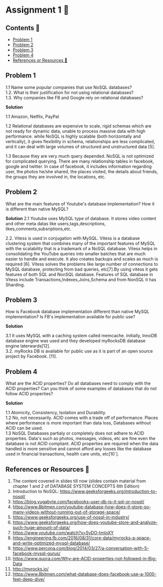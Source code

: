 # Assignment 1 <!-- omit in toc --> 📗

## Contents <!-- omit in toc --> :newspaper:
- [Problem 1](#problem-1)
- [Problem 2](#problem-2)
- [Problem 3](#problem-3)
- [Problem 4](#problem-4)
- [References or Resources 📖](#references-or-resources-)



## Problem 1
1.1 Name some popular companies that use NoSQL databases?       
1.2. What is their justification for not using relational databases?        
1.3. Why companies like FB and Google rely on relational databases?

**Solution**

1.1 Amazon, Netflix, PayPal

1.2 Relational databases are expensive to scale, rigid schemas which are not ready for dynamic data, unable to process massive data with high performance. while NoSQL is highly scalable (both horizontally and vertically), it gives flexibility in schema, relationships are less complicated, and it can deal with large volumes of structured and unstructured data [5].

1.3 Because they are very much query depended. NoSQL is not optimized for complicated querying. There are many relationship tables in facebook, google and twitter. In case of facebook, it includes information regarding user, the photos he/she shared, the places visited, the details about friends, the groups they are involved in, the locations, etc.

## Problem 2
What are the main features of Youtube's database implementation? How it is different than native MySQL?

**Solution**
2.1 Youtube uses MySQL type of database. It stores video content and other meta datas like users,tags,descriptions, likes,comments,subsriptions,etc. 

2.2. Vitess is used in conjugation with MySQL. Vitess is a database clustering system that combines many of the important features of MySQL with the scalability that is a trademark of a NoSQL database. Vitess helps in consolidating the YouTube queries into smaller batches that are much easier to handle and execute. It also creates backups and scales as much is required [6]. Vitess solves the problems like large number of connections to MySQL database, protecting from bad queries, etc[7].By using vitess it gets features of both SQL and NonSQL database. Features of SQL database in Vitess include Transactions,Indexes,Joins,Schema and from NonSQL it has Sharding. 


## Problem 3
How is Facebook database implementation different than native MySQL implementation? Is FB's implementation available for public use?

**Solution**

3.1 It uses MySQL with a caching system called memcache. Initially, InnoDB database engine was used and they developed myRocksDB database engine laterwards[12].    
3.2. myRocks DB is available for public use as it is part of an open source project by Facebook. [11].

## Problem 4
What are the ACID properties? Do all databases need to comply with the ACID properties? Can you think of some examples of databases that do not follow ACID properties? 

**Solution**

1.1 Atomicity, Consistency, Isolation and Durability.   
1.2 No, not necessarily. ACID comes with a trade off of performance. Places where performance is more important than data loss, Databases without ACID can be used.   
1.3 NoSQL Databases partialy or completely does not adhere to ACID properties. Data's such as photos, messages, videos, etc are fine even the database is not ACID compliant. ACID properties are required when the data handled is more sensitive and cannot afford any losses like the database used in financial transactions, health care units, etc[10`].

## References or Resources 📖

1. The content covered in slides till now (slides contain material from chapter 1 and 2 of DATABASE
SYSTEM CONCEPTS 6th Edition)
2. Introduction to NoSQL: https://www.geeksforgeeks.org/introduction-to-nosql/
3. https://blog.yugabyte.com/facebooks-user-db-is-it-sql-or-nosql/
4. https://www.8bitmen.com/youtube-database-how-does-it-store-so-many-videos-without-running-out-of-storage-space/
5. https://www.geeksforgeeks.org/use-of-nosql-in-industry/
6. https://www.geeksforgeeks.org/how-does-youtube-store-and-analyze-such-huge-amount-of-data/
7. https://www.youtube.com/watch?v=5yDO-tmIoXY
8. https://engineering.fb.com/2016/08/31/core-data/myrocks-a-space-and-write-optimized-mysql-database/
9. https://www.percona.com/blog/2014/03/27/a-conversation-with-5-facebook-mysql-gurus/
10. https://www.quora.com/Why-are-ACID-properties-not-followed-in-Big-Data
11. http://myrocks.io/
12. https://www.8bitmen.com/what-database-does-facebook-use-a-1000-feet-deep-dive/